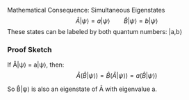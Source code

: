Mathematical Consequence: Simultaneous Eigenstates
$$\hat{A}|\psi\rangle = a|\psi\rangle \qquad \hat{B}|\psi\rangle = b|\psi\rangle$$
These states can be labeled by both quantum numbers: |a,b⟩

### Proof Sketch
If Â|ψ⟩ = a|ψ⟩, then:
$$\hat{A}(\hat{B}|\psi\rangle) = \hat{B}(\hat{A}|\psi\rangle) = a(\hat{B}|\psi\rangle)$$

So B̂|ψ⟩ is also an eigenstate of Â with eigenvalue a.
